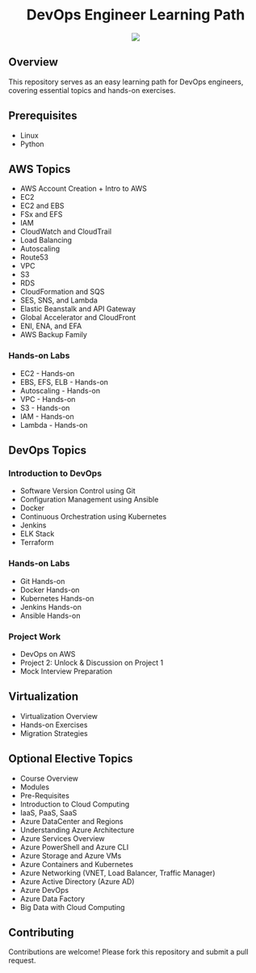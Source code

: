 <h1 align="center">DevOps Engineer Learning Path</h1>

<p align="center">
  <img src="navin-kumar10/DevOps-roadmap/devops-cycle.png">
</p>

## Overview

This repository serves as an easy learning path for DevOps engineers, covering essential topics and hands-on exercises.

## Prerequisites

- Linux
- Python

## AWS Topics

- AWS Account Creation + Intro to AWS
- EC2
- EC2 and EBS
- FSx and EFS
- IAM
- CloudWatch and CloudTrail
- Load Balancing
- Autoscaling
- Route53
- VPC
- S3
- RDS
- CloudFormation and SQS
- SES, SNS, and Lambda
- Elastic Beanstalk and API Gateway
- Global Accelerator and CloudFront
- ENI, ENA, and EFA
- AWS Backup Family

### Hands-on Labs

- EC2 - Hands-on
- EBS, EFS, ELB - Hands-on
- Autoscaling - Hands-on
- VPC - Hands-on
- S3 - Hands-on
- IAM - Hands-on
- Lambda - Hands-on

## DevOps Topics

### Introduction to DevOps

- Software Version Control using Git
- Configuration Management using Ansible
- Docker
- Continuous Orchestration using Kubernetes
- Jenkins
- ELK Stack
- Terraform

### Hands-on Labs

- Git Hands-on
- Docker Hands-on
- Kubernetes Hands-on
- Jenkins Hands-on
- Ansible Hands-on

### Project Work

- DevOps on AWS
- Project 2: Unlock & Discussion on Project 1
- Mock Interview Preparation

## Virtualization

- Virtualization Overview
- Hands-on Exercises
- Migration Strategies

## Optional Elective Topics

- Course Overview
- Modules
- Pre-Requisites
- Introduction to Cloud Computing
- IaaS, PaaS, SaaS
- Azure DataCenter and Regions
- Understanding Azure Architecture
- Azure Services Overview
- Azure PowerShell and Azure CLI
- Azure Storage and Azure VMs
- Azure Containers and Kubernetes
- Azure Networking (VNET, Load Balancer, Traffic Manager)
- Azure Active Directory (Azure AD)
- Azure DevOps
- Azure Data Factory
- Big Data with Cloud Computing

## Contributing

Contributions are welcome! Please fork this repository and submit a pull request.

